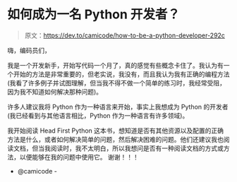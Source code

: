 # 如何成为一名 Python 开发者？

> 原文：<https://dev.to/camicode/how-to-be-a-python-developer-292c>

嗨，编码员们，

我是一个开发新手，开始写代码一个月了，真的感觉有些概念卡住了。我认为有一个开始的方法是非常重要的，但老实说，我没有，而且我认为我有正确的编程方法(我看了许多例子并试图理解，但当我不得不做一个简单的练习时，我经常受阻，因为我不知道如何解决那种问题)。

许多人建议我将 Python 作为一种语言来开始，事实上我想成为 Python 的开发者(我已经看到与其他语言相比，Python 作为一种语言有许多领域)。

我开始阅读 Head First Python 这本书，想知道是否有其他资源以及配置的正确方法是什么，或者如何解决简单的问题，然后解决困难的问题。他们还建议我也阅读文档，但当我阅读时，我不太明白，所以我想问是否有一种阅读文档的方式或方法，以便能够在我的问题中使用它。
谢谢！！！
- @camicode -